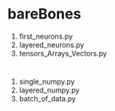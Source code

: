 

# bareBones
1. first_neurons.py
2. layered_neurons.py
3. tensors_Arrays_Vectors.py

# 

1. single_numpy.py
2. layered_numpy.py
3. batch_of_data.py
